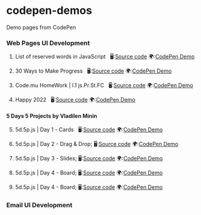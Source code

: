 # codepen-demos

Demo pages from CodePen

### Web Pages UI Development

1. List of reserved words in JavaScript &nbsp;
   🖥:[Source code](./sources/src_001/) 🌍:[CodePen Demo](https://codepen.io/j2vi/pen/oNNWKoZ)

2. 30 Ways to Make Progress &nbsp;
   🖥:[Source code](./sources/src_002/) 🌍:[CodePen Demo](https://codepen.io/j2vi/pen/abyegdW)

3. Code.mu HomeWork | l.1 js.Pr.St.FC &nbsp;
   🖥:[Source code](./sources/src_003/) 🌍:[CodePen Demo](https://codepen.io/j2vi/pen/mdBVqNW)

4. Happy 2022 &nbsp;
   🖥:[Source code](./sources/src_004/) 🌍:[CodePen Demo](https://codepen.io/j2vi/pen/XWeEyEK)

#### 5 Days 5 Projects by Vladilen Minin

5. 5d.5p.js | Day 1 - Cards &nbsp;
   🖥:[Source code](./sources/src_005/) 🌍:[CodePen Demo](https://codepen.io/j2vi/pen/YzEVBYZ)

6. 5d.5p.js | Day 2 - Drag & Drop;
   🖥:[Source code](./sources/src_006/) 🌍:[CodePen Demo](https://codepen.io/j2vi/pen/rNYwrPj)

7. 5d.5p.js | Day 3 - Slides;
   🖥:[Source code](./sources/src_007/) 🌍:[CodePen Demo](https://codepen.io/j2vi/pen/rNYzeZb)

8. 5d.5p.js | Day 4 - Board;
   🖥:[Source code](./sources/src_008/) 🌍:[CodePen Demo](https://codepen.io/j2vi/pen/NWwvBMo)

9. 5d.5p.js | Day 4 - Board;
   🖥:[Source code](./sources/src_009/) 🌍:[CodePen Demo](https://codepen.io/j2vi/pen/BamwOjM)

### Email UI Development
